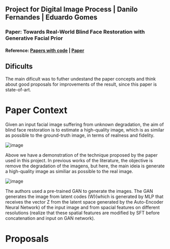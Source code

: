 ## Project for Digital Image Process | Danilo Fernandes | Eduardo Gomes

### Paper: Towards Real-World Blind Face Restoration with Generative Facial Prior
#### Reference: [Papers with code](https://paperswithcode.com/paper/towards-real-world-blind-face-restoration) | [Paper](https://arxiv.org/abs/2103.03390)

## Dificults

The main dificult was to futher undestand the paper concepts and think about good proposals for improvements of the result, since this paper is state-of-art.

# Paper Context

Given an input facial image suffering from unknown degradation, the aim of blind face restoration is to estimate a high-quality image, which is as similar as possible to the
ground-truth image, in terms of realness and fidelity.

![image](https://user-images.githubusercontent.com/26190178/133350542-3a8aad40-c1fa-497a-b277-11f3a2a761b1.png)

Above we have a demonstration of the technique proposed by the paper used in this project. In previous works of the literature, the objective is remove the degradation of the imagens, but here, the main ideia is generate a high-quality image as similiar as possible to the real image. 

![image](https://user-images.githubusercontent.com/26190178/133350831-71e467c3-70bd-42f2-84d1-2a24d9833475.png)

The authors used a pre-trained GAN to generate the images. The GAN generates the image from latent codes (W)(which is generated by MLP that receives the vector Z from the latent space generated by the Auto-Encoder Neural Network) of the input image and from spacial features on different resolutions (realize that these spatial features are modified by SFT before concatenation and input on GAN network).

# Proposals
